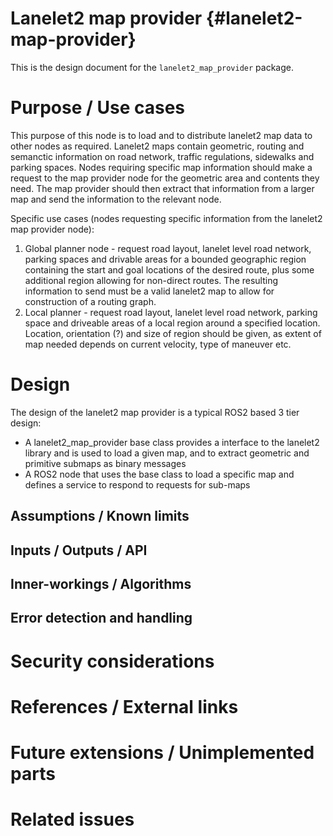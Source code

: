 Lanelet2 map provider {#lanelet2-map-provider}
===========

This is the design document for the `lanelet2_map_provider` package.


# Purpose / Use cases
<!-- Required -->
<!-- Things to consider:
    - Why did we implement this feature? -->
This purpose of this node is to load and to distribute lanelet2 map data to other nodes as required.
Lanelet2 maps contain geometric, routing and semanctic information on road network, traffic regulations, sidewalks and parking spaces.
Nodes requiring specific map information should make a request to the map provider node for the geometric area and contents they need.
The map provider should then extract that information from a larger map and send the information to the relevant node.

Specific use cases (nodes requesting specific information from the
lanelet2 map provider node):
1. Global planner node - request road layout, lanelet level road network,
parking spaces and drivable areas for a bounded geographic region containing
the start and goal locations of the desired route, plus some additional region
allowing for non-direct routes.
The resulting information to send must be a
valid lanelet2 map to allow for construction of a routing graph.
2. Local planner - request road layout, lanelet level road network,
parking space and driveable areas of a local region around a specified location.
Location, orientation (?) and size of region should be given, as extent of
map needed depends on current velocity, type of maneuver etc.

# Design
<!-- Required -->
<!-- Things to consider:
    - How does it work? -->
The design of the lanelet2 map provider is a typical ROS2 based 3 tier design:
- A lanelet2_map_provider base class provides a interface to the lanelet2 library
and is used to load a given map, and to extract geometric and primitive submaps
as binary messages
- A ROS2 node that uses the base class to load a specific map and defines a
service to respond to requests for  sub-maps

## Assumptions / Known limits
<!-- Required -->

## Inputs / Outputs / API
<!-- Required -->
<!-- Things to consider:
    - How do you use the package / API? -->


## Inner-workings / Algorithms
<!-- If applicable -->


## Error detection and handling
<!-- Required -->


# Security considerations
<!-- Required -->
<!-- Things to consider:
- Spoofing (How do you check for and handle fake input?)
- Tampering (How do you check for and handle tampered input?)
- Repudiation (How are you affected by the actions of external actors?).
- Information Disclosure (Can data leak?).
- Denial of Service (How do you handle spamming?).
- Elevation of Privilege (Do you need to change permission levels during execution?) -->


# References / External links
<!-- Optional -->


# Future extensions / Unimplemented parts
<!-- Optional -->


# Related issues
<!-- Required -->
